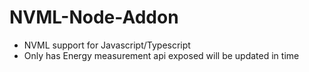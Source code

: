 # NVML-Node-Addon

- NVML support for Javascript/Typescript
- Only has Energy measurement api exposed will be updated in time

